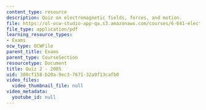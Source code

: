 ```yaml
---
content_type: resource
description: Quiz on electromagnetic fields, forces, and motion.
file: https://ol-ocw-studio-app-qa.s3.amazonaws.com/courses/6-641-electromagnetic-fields-forces-and-motion-spring-2005/300cf158b20a9ec3767132a9f13cafb0_q2sp05.pdf
file_type: application/pdf
learning_resource_types:
- Exams
ocw_type: OCWFile
parent_title: Exams
parent_type: CourseSection
resourcetype: Document
title: Quiz 2 - 2005
uid: 300cf158-b20a-9ec3-7671-32a9f13cafb0
video_files:
  video_thumbnail_file: null
video_metadata:
  youtube_id: null
---
```

